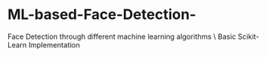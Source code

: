 # ML-based-Face-Detection-
Face Detection through different machine learning algorithms \\
Basic Scikit-Learn Implementation


